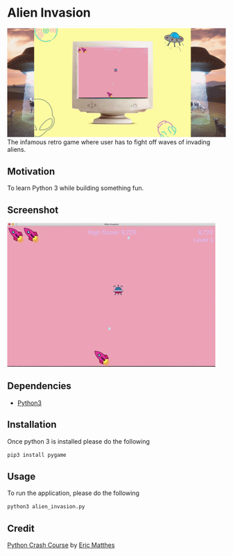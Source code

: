 # Alien Invasion

![header](images/header.gif)
The infamous retro game where user has to fight off waves of invading aliens.

## Motivation

To learn Python 3 while building something fun.

## Screenshot

![Aliens Invading](images/aliensinvasion.gif)

## Dependencies

- [Python3](https://www.python.org/download/releases/3.0/)

## Installation

Once python 3 is installed please do the following

```bash
pip3 install pygame
```
## Usage

To run the application, please do the following

```bash
python3 alien_invasion.py
```

## Credit
[Python Crash Course](https://ehmatthes.github.io/pcc/) by [Eric Matthes](https://ehmatthes.github.io/about/)
